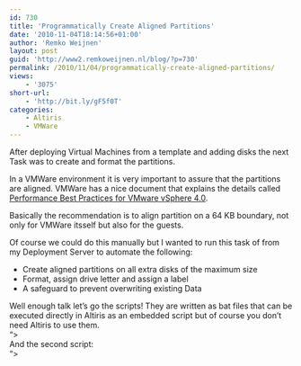 ```yaml
---
id: 730
title: 'Programmatically Create Aligned Partitions'
date: '2010-11-04T18:14:56+01:00'
author: 'Remko Weijnen'
layout: post
guid: 'http://www2.remkoweijnen.nl/blog/?p=730'
permalink: /2010/11/04/programmatically-create-aligned-partitions/
views:
    - '3075'
short-url:
    - 'http://bit.ly/gF5f0T'
categories:
    - Altiris
    - VMWare
---
```


After deploying Virtual Machines from a template and adding disks the next Task was to create and format the partitions.

In a VMWare environment it is very important to assure that the partitions are aligned. VMWare has a nice document that explains the details called [Performance Best Practices for VMware vSphere 4.0](http://www.vmware.com/pdf/Perf_Best_Practices_vSphere4.0.pdf "Performance Best Practices for VMware vSphere 4.0").

Basically the recommendation is to align partition on a 64 KB boundary, not only for VMWare itsself but also for the guests.

Of course we could do this manually but I wanted to run this task of from my Deployment Server to automate the following:

- <div>Create aligned partitions on all extra disks of the maximum size</div>
- <div>Format, assign drive letter and assign a label</div>
- <div>A safeguard to prevent overwriting existing Data</div>

Well enough talk let’s go the scripts! They are written as bat files that can be executed directly in Altiris as an embedded script but of course you don’t need Altiris to use them.  
“&gt;  
And the second script:  
“&gt;